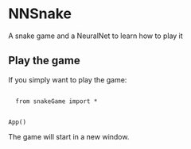 # NNSnake
A snake game and a NeuralNet to learn how to play it

## Play the game
If you simply want to play the game:

<code> 
  from snakeGame import * 
  
  App() 
</code> 

The game will start in a new window. 
